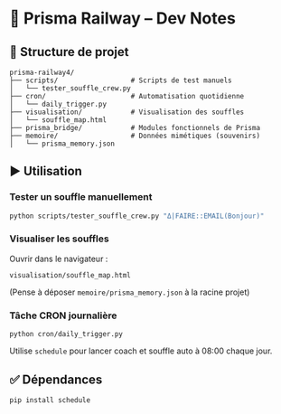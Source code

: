 # 🧠 Prisma Railway – Dev Notes

## 📁 Structure de projet
```
prisma-railway4/
├── scripts/                  # Scripts de test manuels
│   └── tester_souffle_crew.py
├── cron/                     # Automatisation quotidienne
│   └── daily_trigger.py
├── visualisation/            # Visualisation des souffles
│   └── souffle_map.html
├── prisma_bridge/            # Modules fonctionnels de Prisma
├── memoire/                  # Données mimétiques (souvenirs)
│   └── prisma_memory.json
```

## ▶️ Utilisation

### Tester un souffle manuellement
```bash
python scripts/tester_souffle_crew.py "Δ|FAIRE::EMAIL(Bonjour)"
```

### Visualiser les souffles
Ouvrir dans le navigateur :
```
visualisation/souffle_map.html
```
(Pense à déposer `memoire/prisma_memory.json` à la racine projet)

### Tâche CRON journalière
```
python cron/daily_trigger.py
```
Utilise `schedule` pour lancer coach et souffle auto à 08:00 chaque jour.

## ✅ Dépendances
```
pip install schedule
```
